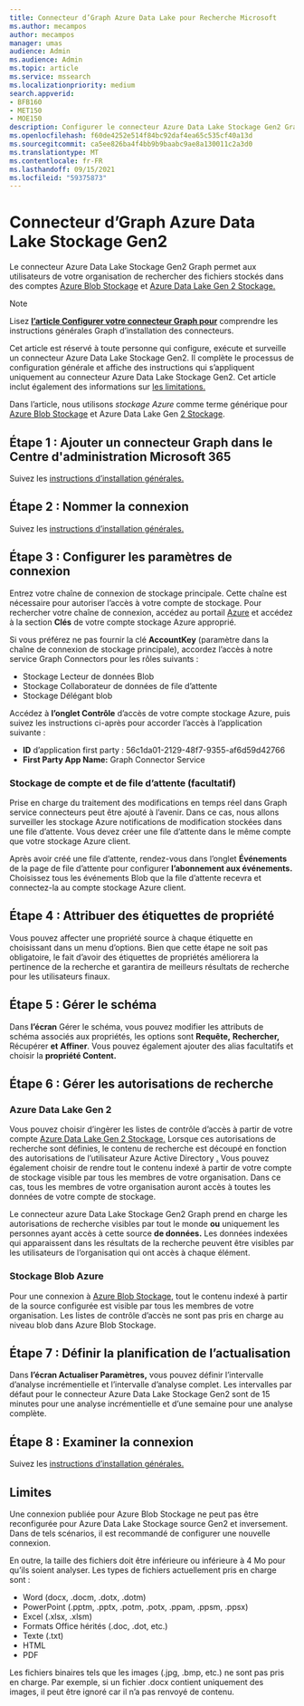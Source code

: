 ```yaml
---
title: Connecteur d’Graph Azure Data Lake pour Recherche Microsoft
ms.author: mecampos
author: mecampos
manager: umas
audience: Admin
ms.audience: Admin
ms.topic: article
ms.service: mssearch
ms.localizationpriority: medium
search.appverid:
- BFB160
- MET150
- MOE150
description: Configurer le connecteur Azure Data Lake Stockage Gen2 Graph pour Recherche Microsoft
ms.openlocfilehash: f60de4252e514f84bc92daf4ea65c535cf40a13d
ms.sourcegitcommit: ca5ee826ba4f4bb9b9baabc9ae8a130011c2a3d0
ms.translationtype: MT
ms.contentlocale: fr-FR
ms.lasthandoff: 09/15/2021
ms.locfileid: "59375873"
---
```

<!---Previous ms.author: monaray --->

# <a name="azure-data-lake-storage-gen2-graph-connector"></a>Connecteur d’Graph Azure Data Lake Stockage Gen2

Le connecteur Azure Data Lake Stockage Gen2 Graph permet aux utilisateurs de votre organisation de rechercher des fichiers stockés dans des comptes [Azure Blob Stockage](/azure/storage/blobs/storage-blobs-introduction) et [Azure Data Lake Gen 2 Stockage.](/azure/storage/blobs/data-lake-storage-introduction)

> [!NOTE]
> Lisez [**l’article Configurer votre connecteur Graph pour**](configure-connector.md) comprendre les instructions générales Graph d’installation des connecteurs.

Cet article est réservé à toute personne qui configure, exécute et surveille un connecteur Azure Data Lake Stockage Gen2. Il complète le processus de configuration générale et affiche des instructions qui s’appliquent uniquement au connecteur Azure Data Lake Stockage Gen2. Cet article inclut également des informations sur [les limitations.](#limitations)

Dans l’article, nous utilisons *stockage Azure* comme terme générique pour [Azure Blob Stockage](/azure/storage/blobs/storage-blobs-introduction) et Azure Data Lake Gen [2 Stockage](/azure/storage/blobs/data-lake-storage-introduction).

## <a name="step-1-add-a-graph-connector-in-the-microsoft-365-admin-center"></a>Étape 1 : Ajouter un connecteur Graph dans le Centre d'administration Microsoft 365

Suivez les [instructions d’installation générales.](./configure-connector.md)
<!---If the above phrase does not apply, delete it and insert specific details for your data source that are different from general setup instructions.-->

## <a name="step-2-name-the-connection"></a>Étape 2 : Nommer la connexion

Suivez les [instructions d’installation générales.](./configure-connector.md)
<!---If the above phrase does not apply, delete it and insert specific details for your data source that are different from general setup instructions.-->

## <a name="step-3-configure-the-connection-settings"></a>Étape 3 : Configurer les paramètres de connexion

Entrez votre chaîne de connexion de stockage principale. Cette chaîne est nécessaire pour autoriser l’accès à votre compte de stockage. Pour rechercher votre chaîne de connexion, accédez au portail [Azure](https://ms.portal.azure.com/#home) et accédez à la section **Clés** de votre compte stockage Azure approprié.

Si vous préférez ne pas fournir la clé **AccountKey** (paramètre dans la chaîne de connexion de stockage principale), accordez l’accès à notre service Graph Connectors pour les rôles suivants :

* Stockage Lecteur de données Blob
* Stockage Collaborateur de données de file d’attente
* Stockage Délégant blob

Accédez à **l’onglet Contrôle** d’accès de votre compte stockage Azure, puis suivez les instructions ci-après pour accorder l’accès à l’application suivante :

* **ID** d’application first party : 56c1da01-2129-48f7-9355-af6d59d42766
* **First Party App Name:** Graph Connector Service

### <a name="storage-account-and-queue-notifications-optional"></a>Stockage de compte et de file d’attente (facultatif)

Prise en charge du traitement des modifications en temps réel dans Graph service connecteurs peut être ajouté à l’avenir. Dans ce cas, nous allons surveiller les stockage Azure notifications de modification stockées dans une file d’attente. Vous devez créer une file d’attente dans le même compte que votre stockage Azure client.

Après avoir créé une file d’attente, rendez-vous dans l’onglet **Événements** de la page de file d’attente pour configurer **l’abonnement aux événements.** Choisissez tous les événements Blob que la file d’attente recevra et connectez-la au compte stockage Azure client.

## <a name="step-4-assign-property-labels"></a>Étape 4 : Attribuer des étiquettes de propriété

Vous pouvez affecter une propriété source à chaque étiquette en choisissant dans un menu d’options. Bien que cette étape ne soit pas obligatoire, le fait d’avoir des étiquettes de propriétés améliorera la pertinence de la recherche et garantira de meilleurs résultats de recherche pour les utilisateurs finaux.

## <a name="step-5-manage-schema"></a>Étape 5 : Gérer le schéma

Dans **l’écran** Gérer le schéma, vous pouvez modifier les attributs de schéma associés aux propriétés, les options sont **Requête,** **Rechercher,** Récupérer **et** **Affiner**. Vous pouvez également ajouter des alias facultatifs et choisir la **propriété Content.**

## <a name="step-6-manage-search-permissions"></a>Étape 6 : Gérer les autorisations de recherche

### <a name="azure-data-lake-gen-2"></a>Azure Data Lake Gen 2

Vous pouvez choisir d’ingèrer les listes de contrôle d’accès à partir de votre compte [Azure Data Lake Gen 2 Stockage.](/azure/storage/blobs/data-lake-storage-introduction) Lorsque ces autorisations de recherche sont définies, le contenu de recherche est découpé en fonction des autorisations de l’utilisateur Azure Active Directory [.](/azure/active-directory/) Vous pouvez également choisir de rendre tout le contenu indexé à partir de votre compte de stockage visible par tous les membres de votre organisation. Dans ce cas, tous les membres de votre organisation auront accès à toutes les données de votre compte de stockage.

Le connecteur azure Data Lake Stockage Gen2 Graph prend en charge les autorisations de recherche visibles par tout le monde **ou** uniquement les personnes ayant accès à cette source **de données.** Les données indexées qui apparaissent dans les résultats de la recherche peuvent être visibles par les utilisateurs de l’organisation qui ont accès à chaque élément.

### <a name="azure-blob-storage"></a>Stockage Blob Azure

Pour une connexion à [Azure Blob Stockage](/azure/storage/blobs/storage-blobs-introduction), tout le contenu indexé à partir de la source configurée est visible par tous les membres de votre organisation. Les listes de contrôle d’accès ne sont pas pris en charge au niveau blob dans Azure Blob Stockage.

## <a name="step-7-set-the-refresh-schedule"></a>Étape 7 : Définir la planification de l’actualisation

Dans **l’écran Actualiser Paramètres,** vous pouvez définir l’intervalle d’analyse incrémentielle et l’intervalle d’analyse complet. Les intervalles par défaut pour le connecteur Azure Data Lake Stockage Gen2 sont de 15 minutes pour une analyse incrémentielle et d’une semaine pour une analyse complète.

## <a name="step-8-review-connection"></a>Étape 8 : Examiner la connexion

Suivez les [instructions d’installation générales.](./configure-connector.md)
<!---If the above phrase does not apply, delete it and insert specific details for your data source that are different from general setup instructions.-->

<!---## Troubleshooting-->
<!---Insert troubleshooting recommendations for this data source-->

## <a name="limitations"></a>Limites

Une connexion publiée pour Azure Blob Stockage ne peut pas être reconfigurée pour Azure Data Lake Stockage source Gen2 et inversement. Dans de tels scénarios, il est recommandé de configurer une nouvelle connexion.

En outre, la taille des fichiers doit être inférieure ou inférieure à 4 Mo pour qu’ils soient analyser. Les types de fichiers actuellement pris en charge sont :

* Word (docx, .docm, .dotx, .dotm)
* PowerPoint (.pptm, .pptx, .potm, .potx, .ppam, .ppsm, .ppsx)
* Excel (.xlsx, .xlsm)
* Formats Office hérités (.doc, .dot, etc.)
* Texte (.txt)
* HTML
* PDF

Les fichiers binaires tels que les images (.jpg, .bmp, etc.) ne sont pas pris en charge. Par exemple, si un fichier .docx contient uniquement des images, il peut être ignoré car il n’a pas renvoyé de contenu.